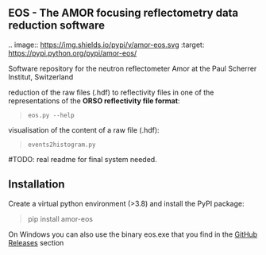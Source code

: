 ## EOS - The AMOR focusing reflectometry data reduction software

.. image:: https://img.shields.io/pypi/v/amor-eos.svg
        :target: https://pypi.python.org/pypi/amor-eos/

Software repository for the neutron reflectometer Amor at the Paul Scherrer Institut, Switzerland

reduction of the raw files (.hdf) to reflectivity files in one of the representations of the **ORSO reflectivity file format**:

> `eos.py --help`  

visualisation of the content of a raw file (.hdf):

> `events2histogram.py`

#TODO: real readme for final system needed.

## Installation
Create a virtual python environment (>3.8) and install the PyPI package:

> pip install amor-eos

On Windows you can also use the binary eos.exe that you find in the 
[GitHub Releases]([https://github.com/jochenstahn/amor/releases/latest) section
